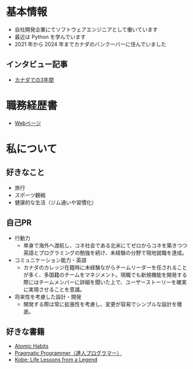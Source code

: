 # 基本情報

- 自社開発企業にてソフトウェアエンジニアとして働いています
- 最近は Python を学んでいます
- 2021 年から 2024 年までカナダのバンクーバーに住んでいました

## インタビュー記事
- [カナダでの3年間](https://frogagent.com/interview/yuto/)

# 職務経歴書

- [Webページ](https://ayut0.github.io/yuto-yamakita/)

# 私について

## 好きなこと

- 旅行
- スポーツ観戦
- 健康的な生活（ジム通いや習慣化）

## 自己PR
- 行動力
  - 単身で海外へ渡航し、コネ社会である北米にてゼロからコネを築きつつ英語とプログラミングの勉強を続け、未経験の分野で現地就職を達成。
- コミュニケーション能力・英語
  - カナダのカレッジ在籍時に未経験ながらチームリーダーを任されることが多く、多国籍のチームをマネジメント。現職でも新規機能を開発する際にはチームメンバーに詳細を聞いた上で、ユーザーストーリーを確実に実現させることを意識。
- 将来性を考慮した設計・開発
  - 開発する際は常に拡張性を考慮し、変更が容易でシンプルな設計を徹底。

## 好きな書籍

- [Atomic Habits](https://amzn.asia/d/2z5YVwu)
- [Pragmatic Programmer（達人プログラマー）](https://amzn.asia/d/33HsBK0)
- [Kobe: Life Lessons from a Legend](https://amzn.asia/d/33HsBK0)